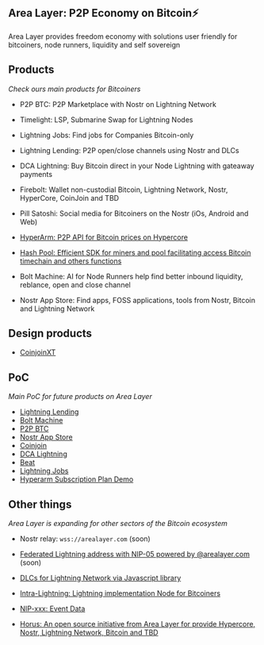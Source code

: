 ## Area Layer: P2P Economy on Bitcoin⚡️

Area Layer provides freedom economy with solutions user friendly for bitcoiners, node runners, liquidity and self sovereign

## Products

*Check ours main products for Bitcoiners*

- P2P BTC: P2P Marketplace with Nostr on Lightning Network

- Timelight: LSP, Submarine Swap for Lightning Nodes

- Lightning Jobs: Find jobs for Companies Bitcoin-only

- Lightning Lending: P2P open/close channels using Nostr and DLCs

- DCA Lightning: Buy Bitcoin direct in your Node Lightning with gateaway payments

- Firebolt: Wallet non-custodial Bitcoin, Lightning Network, Nostr, HyperCore, CoinJoin and TBD

- Pill Satoshi: Social media for Bitcoiners on the Nostr (iOs, Android and Web)

- [HyperArm: P2P API for Bitcoin prices on Hypercore](https://github.com/AreaLayer/HyperArm)

- [Hash Pool: Efficient SDK for miners and pool facilitating access Bitcoin timechain and others functions](https://github.com/AreaLayer/HashPool)

- Bolt Machine: AI for Node Runners help find better inbound liquidity, reblance, open and close channel

- Nostr App Store: Find apps, FOSS applications, tools from Nostr, Bitcoin and Lightning Network


## Design products

- [CoinjoinXT](https://github.com/AreaLayer/CoinjoinXT)
  
## PoC 

*Main PoC for future products on Area Layer*

- [Lightning Lending](https://github.com/AreaLayer/Lightning-lending-PoC)
- [Bolt Machine](https://github.com/AreaLayer/Bolt-Machine-AI)
- [P2P BTC](https://github.com/AreaLayer/P2PBTC-PoC)
- [Nostr App Store](https://github.com/AreaLayer/Nostr-App-Store-PoC)
- [Coinjoin](https://github.com/AreaLayer/Coinjoin-PoC-demo)
- [DCA Lightning](https://github.com/AreaLayer/DCA-Lightning-PoC)
- [Beat](https://github.com/AreaLayer/Beat-PoC)
- [Lightning Jobs](https://github.com/AreaLayer/Lightning-Jobs-PoC)
- [Hyperarm Subscription Plan Demo](https://github.com/AreaLayer/Hyperarm-demo)

## Other things

*Area Layer is expanding for other sectors of the Bitcoin ecosystem* 

- Nostr relay: `wss://arealayer.com` (soon)

- [Federated Lightning address with NIP-05 powered by @arealayer.com](https://github.com/AreaLayer/LNURL) (soon)

- [DLCs for Lightning Network via Javascript library](https://github.com/AreaLayer/javascript-dlc)

- [Intra-Lightning: Lightning implementation Node for Bitcoiners](https://github.com/AreaLayer/Intra-Lightning)

- [NIP-xxx: Event Data](https://github.com/AreaLayer/NIP-xxx)

- [Horus: An open source initiative from Area Layer for provide Hypercore, Nostr, Lightning Network, Bitcoin and TBD](https://github.com/Horus-Org)
